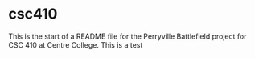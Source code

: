 csc410
======
This is the start of a README file for the Perryville Battlefield project for CSC 410 at Centre College.
This is a test
